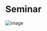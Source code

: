 # Seminar
![image](https://user-images.githubusercontent.com/110913178/218593174-ad446754-e0df-438a-8db4-dbc9a94064f8.png)
